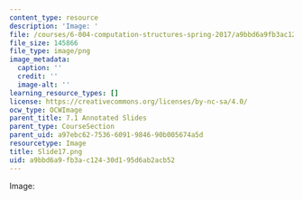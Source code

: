 ```yaml
---
content_type: resource
description: 'Image: '
file: /courses/6-004-computation-structures-spring-2017/a9bbd6a9fb3ac12430d195d6ab2acb52_Slide17.png
file_size: 145866
file_type: image/png
image_metadata:
  caption: ''
  credit: ''
  image-alt: ''
learning_resource_types: []
license: https://creativecommons.org/licenses/by-nc-sa/4.0/
ocw_type: OCWImage
parent_title: 7.1 Annotated Slides
parent_type: CourseSection
parent_uid: a97ebc62-7536-6091-9846-90b005674a5d
resourcetype: Image
title: Slide17.png
uid: a9bbd6a9-fb3a-c124-30d1-95d6ab2acb52
---
```

Image: 